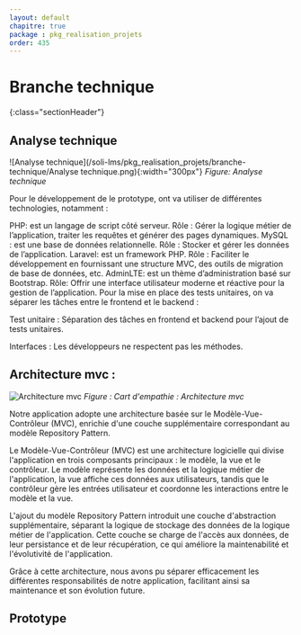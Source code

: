 ```yaml
---
layout: default
chapitre: true
package : pkg_realisation_projets
order: 435
---
```




# Branche technique 
{:class="sectionHeader"}

<!-- new slide -->

## Analyse technique

![Analyse technique](/soli-lms/pkg_realisation_projets/branche-technique/Analyse technique.png){:width="300px"}
*Figure: Analyse technique*

<!-- note -->

Pour le développement de le prototype, ont va utiliser de différentes technologies, notamment :

PHP: est un langage de script côté serveur.
Rôle : Gérer la logique métier de l’application, traiter les requêtes et générer des pages dynamiques.
MySQL : est une base de données relationnelle.
Rôle : Stocker et gérer les données de l’application.
Laravel: est un framework PHP.
Rôle : Faciliter le développement en fournissant une structure MVC, des outils de migration de base de données, etc.
AdminLTE: est un thème d’administration basé sur Bootstrap.
Rôle: Offrir une interface utilisateur moderne et réactive pour la gestion de l’application.
Pour la mise en place des tests unitaires, on va séparer les tâches entre le frontend et le backend :

Test unitaire : Séparation des tâches en frontend et backend pour l’ajout de tests unitaires.

Interfaces : Les développeurs ne respectent pas les méthodes.

<!-- new slide -->

## Architecture mvc :

![Architecture mvc](/soli-lms/pkg_realisation_projets/branche-technique/ripository.png)
_Figure : Cart d'empathie : Architecture mvc_

<!-- note -->

Notre application adopte une architecture basée sur le Modèle-Vue-Contrôleur (MVC), enrichie d'une couche supplémentaire correspondant au modèle Repository Pattern.

Le Modèle-Vue-Contrôleur (MVC) est une architecture logicielle qui divise l'application en trois composants principaux : le modèle, la vue et le contrôleur. Le modèle représente les données et la logique métier de l'application, la vue affiche ces données aux utilisateurs, tandis que le contrôleur gère les entrées utilisateur et coordonne les interactions entre le modèle et la vue.

L'ajout du modèle Repository Pattern introduit une couche d'abstraction supplémentaire, séparant la logique de stockage des données de la logique métier de l'application. Cette couche se charge de l'accès aux données, de leur persistance et de leur récupération, ce qui améliore la maintenabilité et l'évolutivité de l'application.

Grâce à cette architecture, nous avons pu séparer efficacement les différentes responsabilités de notre application, facilitant ainsi sa maintenance et son évolution future.
<!-- new slide -->

## Prototype 

<!-- new slide -->